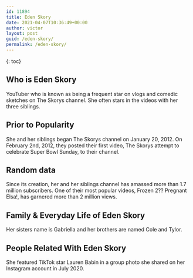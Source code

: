 ```yaml
---
id: 11894
title: Eden Skory
date: 2021-04-07T10:36:49+00:00
author: victor
layout: post
guid: /eden-skory/
permalink: /eden-skory/
---
```



{: toc}


## Who is Eden Skory



YouTuber who is known as being a frequent star on vlogs and comedic sketches on The Skorys channel. She often stars in the videos with her three siblings. 

                
                
                
## Prior to Popularity



She and her siblings began The Skorys channel on January 20, 2012. On February 2nd, 2012, they posted their first video, The Skorys attempt to celebrate Super Bowl Sunday, to their channel. 

                
                
                
## Random data



Since its creation, her and her siblings channel has amassed more than 1.7 million subscribers. One of their most popular videos, Frozen 2?? Pregnant Elsa!, has garnered more than 2 million views. 

                
                
                
## Family & Everyday Life of Eden Skory



Her sisters name is Gabriella and her brothers are named Cole and Tylor. 

                
                
                
## People Related With Eden Skory



She featured TikTok star Lauren Babin in a group photo she shared on her Instagram account in July 2020.

                
              
            
          
          
          